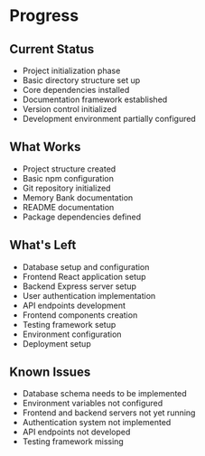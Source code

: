 # Progress

## Current Status
- Project initialization phase
- Basic directory structure set up
- Core dependencies installed
- Documentation framework established
- Version control initialized
- Development environment partially configured

## What Works
- Project structure created
- Basic npm configuration
- Git repository initialized
- Memory Bank documentation
- README documentation
- Package dependencies defined

## What's Left
- Database setup and configuration
- Frontend React application setup
- Backend Express server setup
- User authentication implementation
- API endpoints development
- Frontend components creation
- Testing framework setup
- Environment configuration
- Deployment setup

## Known Issues
- Database schema needs to be implemented
- Environment variables not configured
- Frontend and backend servers not yet running
- Authentication system not implemented
- API endpoints not developed
- Testing framework missing
